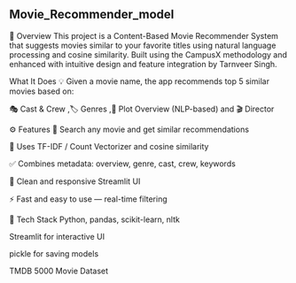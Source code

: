 ## Movie_Recommender_model

📌 Overview
This project is a Content-Based Movie Recommender System that suggests movies similar to your favorite titles using natural language processing and cosine similarity. Built using the CampusX methodology and enhanced with intuitive design and feature integration by Tarnveer Singh.

What It Does
💡 Given a movie name, the app recommends top 5 similar movies based on:

🎭 Cast & Crew ,🏷️ Genres ,📝 Plot Overview (NLP-based) and 🎬 Director

⚙️ Features
🔎 Search any movie and get similar recommendations

🧠 Uses TF-IDF / Count Vectorizer and cosine similarity

✅ Combines metadata: overview, genre, cast, crew, keywords

🎨 Clean and responsive Streamlit UI

⚡ Fast and easy to use — real-time filtering


🧰 Tech Stack
Python, pandas, scikit-learn, nltk

Streamlit for interactive UI

pickle for saving models

TMDB 5000 Movie Dataset




